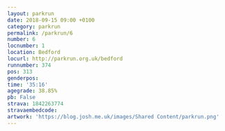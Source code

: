 ```yaml
---
layout: parkrun
date: 2018-09-15 09:00 +0100
category: parkrun
permalink: /parkrun/6
number: 6
locnumber: 1
location: Bedford
locurl: http://parkrun.org.uk/bedford
runnumber: 374
pos: 313
genderpos: 
time: '35:16'
agegrade: 38.85%
pb: False
strava: 1842263774
stravaembedcode:
artwork: 'https://blog.josh.me.uk/images/Shared Content/parkrun.png'
---
```

